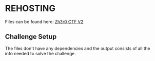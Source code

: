 # REHOSTING

Files can be found here: [Zh3r0 CTF V2](https://github.com/zh3r0/zh3r0-ctf/tree/main/V2/reversing/babyre)

## Challenge Setup
The files don't have any dependencies and the output consists of all the info needed to solve the challenge.